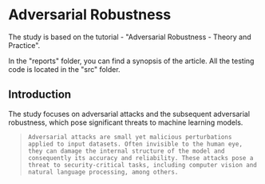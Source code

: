 # Adversarial Robustness

The study is based on the tutorial - "Adversarial Robustness - Theory and Practice".

In the "reports" folder, you can find a synopsis of the article. All the testing code is located in the "src" folder.

## Introduction

The study focuses on adversarial attacks and the subsequent adversarial robustness, which pose significant threats to machine learning models.

> ```
> Adversarial attacks are small yet malicious perturbations applied to input datasets. Often invisible to the human eye, they can damage the internal structure of the model and consequently its accuracy and reliability. These attacks pose a threat to security-critical tasks, including computer vision and natural language processing, among others.
> ```

